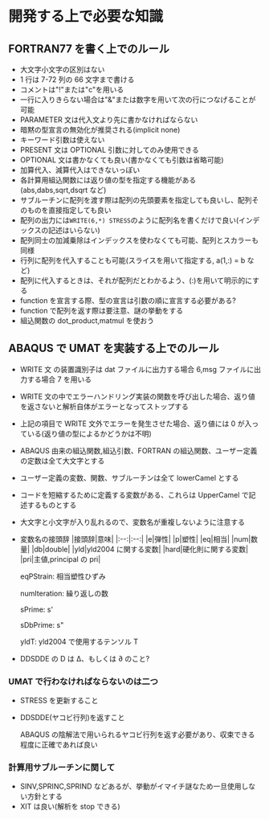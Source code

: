 # 開発する上で必要な知識

## FORTRAN77 を書く上でのルール

- 大文字小文字の区別はない
- 1 行は 7-72 列の 66 文字まで書ける
- コメントは"!"または"c"を用いる
- 一行に入りきらない場合は"\&"または数字を用いて次の行につなげることが可能
- PARAMETER 文は代入文より先に書かなければならない
- 暗黙の型宣言の無効化が推奨される(implicit none)
- キーワード引数は使えない
- PRESENT 文は OPTIONAL 引数に対してのみ使用できる
- OPTIONAL 文は書かなくても良い(書かなくても引数は省略可能)
- 加算代入、減算代入はできないっぽい
- 各計算用組込関数には返り値の型を指定する機能がある(abs,dabs,sqrt,dsqrt など)
- サブルーチンに配列を渡す際は配列の先頭要素を指定しても良いし、配列そのものを直接指定しても良い
- 配列の出力には`WRITE(6,*) STRESS`のように配列名を書くだけで良い(インデックスの記述はいらない)
- 配列同士の加減乗除はインデックスを使わなくても可能、配列とスカラーも同様
- 行列に配列を代入することも可能(スライスを用いて指定する, a(1,:) = b など)
- 配列に代入するときは、それが配列だとわかるよう、(:)を用いて明示的にする
- function を宣言する際、型の宣言は引数の順に宣言する必要がある?
- function で配列を返す際は要注意、謎の挙動をする
- 組込関数の dot_product,matmul を使おう

## ABAQUS で UMAT を実装する上でのルール

- WRITE 文 の装置識別子は dat ファイルに出力する場合 6,msg ファイルに出力する場合 7 を用いる
- WRITE 文の中でエラーハンドリング実装の関数を呼び出した場合、返り値を返さないと解析自体がエラーとなってストップする
- 上記の項目で WRITE 文外でエラーを発生させた場合、返り値には 0 が入っている(返り値の型によるかどうかは不明)
- ABAQUS 由来の組込関数,組込引数、FORTRAN の組込関数、ユーザー定義の定数は全て大文字とする
- ユーザー定義の変数、関数、サブルーチンは全て lowerCamel とする
- コードを短縮するために定義する変数がある、これらは UpperCamel で記述するものとする
- 大文字と小文字が入り乱れるので、変数名が重複しないように注意する
- 変数名の接頭辞
  |接頭辞|意味|
  |:--:|:--:|
  |e|弾性|
  |p|塑性|
  |eq|相当|
  |num|数量|
  |db|double|
  |yld|yld2004 に関する変数|
  |hard|硬化則に関する変数|
  |pri|主値,principal の pri|

  eqPStrain: 相当塑性ひずみ

  numIteration: 繰り返しの数

  sPrime: s'

  sDbPrime: s"

  yldT: yld2004 で使用するテンソル T

- DDSDDE の D は Δ、もしくは ∂ のこと?

### UMAT で行わなければならないのは二つ

- STRESS を更新すること
- DDSDDE(ヤコビ行列)を返すこと

  ABAQUS の陰解法で用いられるヤコビ行列を返す必要があり、収束できる程度に正確であれば良い

### 計算用サブルーチンに関して

- SINV,SPRINC,SPRIND などあるが、挙動がイマイチ謎なため一旦使用しない方針とする
- XIT は良い(解析を stop できる)
